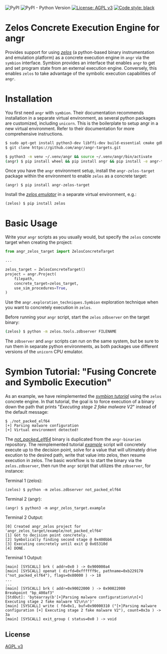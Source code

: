 ![PyPI](https://img.shields.io/pypi/v/angr-zelos-target)
![PyPI - Python Version](https://img.shields.io/pypi/pyversions/angr-zelos-target)
[![License: AGPL v3](https://img.shields.io/badge/License-AGPL%20v3-blue.svg)](https://www.gnu.org/licenses/agpl-3.0)
<a href="https://github.com/psf/black"><img alt="Code style: black" src="https://img.shields.io/badge/code%20style-black-000000.svg"></a>

# Zelos Concrete Execution Engine for angr
Provides support for using [*zelos*](https://github.com/zeropointdynamics/zelos) (a python-based binary instrumentation and emulation platform) as a concrete execution engine in `angr` via the `symbion` interface. Symbion provides an interface that enables `angr` to get and set program state from an external execution engine. Conversely, this enables `zelos` to take advantage of the symbolic execution capabilities of `angr`.

# Installation

You first need `angr` with `symbion`. Their documentation recommends installation in a separate virtual environment, as several python packages are customized, including `unicorn`. This is the boilerplate to setup angr in a new virtual environment. Refer to their documentation for more comprehensive instructions.

```bash
$ sudo apt-get install python3-dev libffi-dev build-essential cmake gdb-multiarch python3-venv
$ git clone https://github.com/angr/angr-targets.git

$ python3 -m venv ~/.venv/angr && source ~/.venv/angr/bin/activate
(angr) $ pip install wheel && pip install angr && pip install -e angr-targets
```

Once you have the `angr` environment setup, install the `angr-zelos-target` package within the environment to enable `zelos` as a concrete target:

```st
(angr) $ pip install angr-zelos-target
```

Install the [*zelos emulator*](https://github.com/zeropointdynamics/zelos) in a separate virtual environment, e.g.:

```st
(zelos) $ pip install zelos
```

# Basic Usage

Write your `angr` scripts as you usually would, but specify the `zelos` concrete target when creating the project:

```py
from angr_zelos_target import ZelosConcreteTarget

...

zelos_target = ZelosConcreteTarget()
project = angr.Project(
    filepath,
    concrete_target=zelos_target,
    use_sim_procedures=True,
)
```

Use the `angr.exploration_techniques.Symbion` exploration technique when you want to concretely execution in `zelos`.

Before running your `angr` script, start the `zelos` `zdbserver` on the target binary:

```bash
(zelos) $ python -m zelos.tools.zdbserver FILENAME
```

The `zdbserver` and `angr` scripts can run on the same system, but be sure to run them in separate python environments, as both packages use different versions of the `unicorn` CPU emulator.

# Symbion Tutorial: "Fusing Concrete and Symbolic Execution"

As an example, we have reimplemented the [*symbion tutorial*](http://angr.io/blog/angr_symbion/) using the `zelos` concrete engine. In that tutorial, the goal is to force execution of a binary down the path that prints "*Executing stage 2 fake malware V2*" instead of the default message:

```st
$ ./not_packed_elf64
[+] Parsing malware configuration
[+] Virtual environment detected!
```

The [*not_packed_elf64*](https://github.com/zeropointdynamics/angr-zelos-target/blob/master/src/angr_zelos_target/example/not_packed_elf64) binary is duplicated from the `angr-binaries` repository. The reimplemented tutorial [*example*](https://github.com/zeropointdynamics/angr-zelos-target/blob/master/src/angr_zelos_target/example/__main__.py) script will concretely execute up to the decision point, solve for a value that will ultimately drive excution to the desired path, write that value into zelos, then resume execution in zelos. The basic workflow is to start the binary via the `zelos.zdbserver`, then run the `angr` script that utilizes the `zdbserver`, for instance:

Terminal 1 (zelos):
```st
(zelos) $ python -m zelos.zdbserver not_packed_elf64
```

Terminal 2 (angr):
```st
(angr) $ python3 -m angr_zelos_target.example
```

Terminal 2 Output:
```st
[0] Created angr_zelos project for 'angr_zelos_target/example/not_packed_elf64'
[1] Got to decision point concretely.
[2] Symbolically finding second stage @ 0x400bb6
[3] Executing concretely until exit @ 0x65310d
[4] DONE.
```

Terminal 1 Output:
```st
[main] [SYSCALL] brk ( addr=0x0 ) -> 0x900000a4
[main] [SYSCALL] openat ( dirfd=0xffffff9c, pathname=0xb229170 ("not_packed_elf64"), flags=0x80000 ) -> 18
...
...
[main] [SYSCALL] brk ( addr=0x90022000 ) -> 0x90022000
Breakpoint "bp_400af3"
[StdOut]: 'bytearray(b'[+]Parsing malware configuration\n\n[+] Executing stage 2 fake malware V2\n\n')'
[main] [SYSCALL] write ( fd=0x1, buf=0x90000310 ("[+]Parsing malware configuration [+] Executing stage 2 fake malware V2"), count=0x3a ) -> 3a
[main] [SYSCALL] exit_group ( status=0x0 ) -> void
```

## License
[AGPL v3](https://www.gnu.org/licenses/agpl-3.0.en.html)
